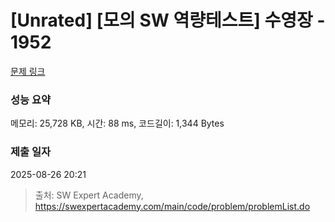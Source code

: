 # [Unrated] [모의 SW 역량테스트] 수영장 - 1952 

[문제 링크](https://swexpertacademy.com/main/code/problem/problemDetail.do?contestProbId=AV5PpFQaAQMDFAUq) 

### 성능 요약

메모리: 25,728 KB, 시간: 88 ms, 코드길이: 1,344 Bytes

### 제출 일자

2025-08-26 20:21



> 출처: SW Expert Academy, https://swexpertacademy.com/main/code/problem/problemList.do